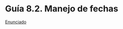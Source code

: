 # Guía 8.2. Manejo de fechas

[Enunciado](https://docs.google.com/document/d/1HWnRAf_IUbCZvvLbSfi3DW5TlA6xw9m8/preview)
